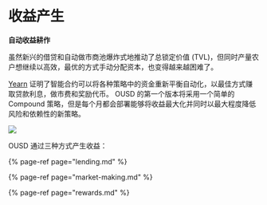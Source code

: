 # 收益产生

**自动收益耕作**

虽然新兴的借贷和自动做市商池爆炸式地推动了总锁定价值 (TVL)，但同时产量农户想继续以高效，最优的方式手动分配资本，也变得越来越困难了。

[Yearn](https://yearn.finance/) 证明了智能合约可以将各种策略中的资金重新平衡自动化，以最佳方式赚取贷款利息，做市费和奖励代币。 OUSD 的第一个版本将采用一个简单的 Compound 策略，但是每个月都会部署能够将收益最大化并同时以最大程度降低风险和依赖性的新策略。

![](../../.gitbook/assets/ousd_docs_graphics_1.png)

OUSD 通过三种方式产生收益：

{% page-ref page="lending.md" %}

{% page-ref page="market-making.md" %}

{% page-ref page="rewards.md" %}







